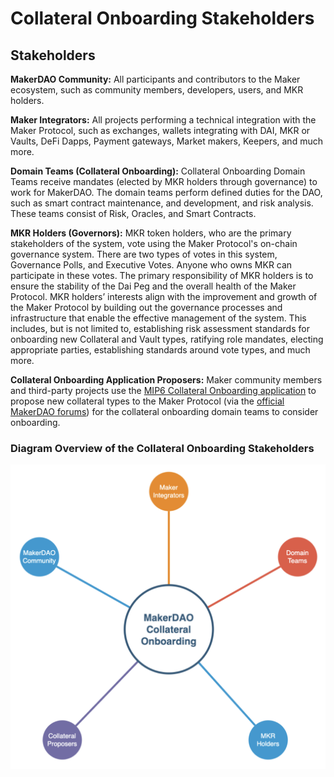 # Collateral Onboarding Stakeholders

## **Stakeholders** 

**MakerDAO Community:** All participants and contributors to the Maker ecosystem, such as community members, developers, users, and MKR holders. 

**Maker Integrators:** All projects performing a technical integration with the Maker Protocol, such as exchanges, wallets integrating with DAI, MKR or Vaults, DeFi Dapps, Payment gateways, Market makers, Keepers, and much more. 

**Domain Teams \(Collateral Onboarding\):** Collateral Onboarding Domain Teams receive mandates \(elected by MKR holders through governance\) to work for MakerDAO. The domain teams perform defined duties for the DAO, such as smart contract maintenance, and development, and risk analysis. These teams consist of Risk, Oracles, and Smart Contracts.  

**MKR Holders \(Governors\):** MKR token holders, who are the primary stakeholders of the system, vote using the Maker Protocol's on-chain governance system. There are two types of votes in this system, Governance Polls, and Executive Votes. Anyone who owns MKR can participate in these votes. The primary responsibility of MKR holders is to ensure the stability of the Dai Peg and the overall health of the Maker Protocol. MKR holders’ interests align with the improvement and growth of the Maker Protocol by building out the governance processes and infrastructure that enable the effective management of the system. This includes, but is not limited to, establishing risk assessment standards for onboarding new Collateral and Vault types, ratifying role mandates, electing appropriate parties, establishing standards around vote types, and much more.

**Collateral Onboarding Application Proposers:** Maker community members and third-party projects use the [MIP6 Collateral Onboarding application](https://github.com/makerdao/mips/blob/Accepted/MIP6/MIP6c2-Collateral-Application-Template.md) to propose new collateral types to the Maker Protocol \(via the [official MakerDAO forums](https://forum.makerdao.com/c/collateral-onboarding/co/17)\) for the collateral onboarding domain teams to consider onboarding. 

### Diagram Overview of the Collateral Onboarding Stakeholders

![](../.gitbook/assets/screen-shot-2020-11-12-at-4.51.41-pm.png)

